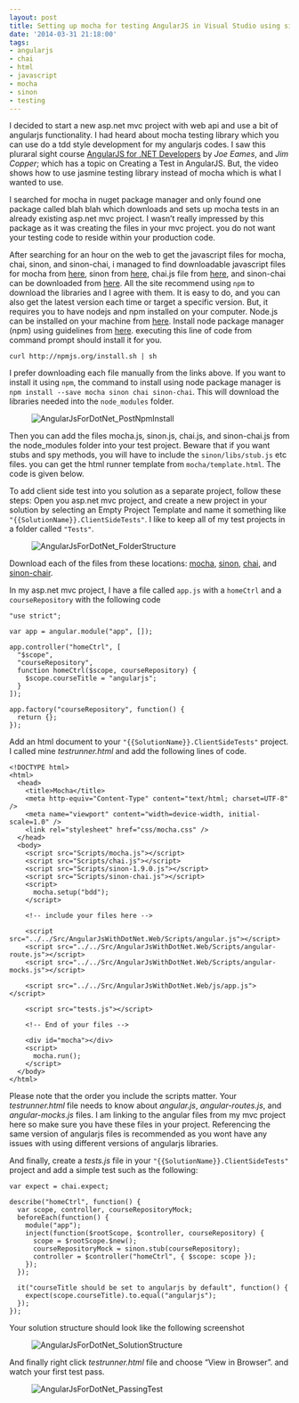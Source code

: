```yaml
---
layout: post
title: Setting up mocha for testing AngularJS in Visual Studio using sinon, and chai
date: '2014-03-31 21:18:00'
tags:
- angularjs
- chai
- html
- javascript
- mocha
- sinon
- testing
---
```


I decided to start a new asp.net mvc project with web api and use a bit of angularjs functionality. I had heard about mocha testing library which you can use do a tdd style development for my angularjs codes. I saw this pluraral sight course [AngularJS for .NET Developers](http://pluralsight.com/courses/angularjs-dotnet-developers) by _Joe Eames_, and _Jim Copper_; which has a topic on Creating a Test in AngularJS. But, the video shows how to use jasmine testing library instead of mocha which is what I wanted to use.

I searched for mocha in nuget package manager and only found one package called blah blah which downloads and sets up mocha tests in an already existing asp.net mvc project. I wasn’t really impressed by this package as it was creating the files in your mvc project. you do not want your testing code to reside within your production code.

After searching for an hour on the web to get the javascript files for mocha, chai, sinon, and sinon-chai, i managed to find downloadable javascript files for mocha from [here](http://https//github.com/visionmedia/mocha/releases), sinon from [here](http://sinonjs.org/), chai.js file from [here](http://chaijs.com/chai.js), and sinon-chai can be downloaded from [here](https://github.com/domenic/sinon-chai/releases). All the site recommend using `npm` to download the libraries and I agree with them. It is easy to do, and you can also get the latest version each time or target a specific version. But, it requires you to have nodejs and npm installed on your computer. Node.js can be installed on your machine from [here](http://nodejs.org/). Install node package manager (npm) using guidelines from [here](http://howtonode.org/introduction-to-npm). executing this line of code from command prompt should install it for you.

    curl http://npmjs.org/install.sh | sh

I prefer downloading each file manually from the links above. If you want to install it using `npm`, the command to install using node package manager is `npm install --save mocha sinon chai sinon-chai`. This will download the libraries needed into the `node_modules` folder.

<figure class="kg-card kg-image-card"><img src="https://res.cloudinary.com/chekkan/image/upload/v1570362257/angularjsfordotnet_postnpminstall_osa3ag.png" class="kg-image" alt="AngularJsForDotNet_PostNpmInstall" loading="lazy"></figure>

Then you can add the files mocha.js, sinon.js, chai.js, and sinon-chai.js from the node\_modules folder into your test project. Beware that if you want stubs and spy methods, you will have to include the `sinon/libs/stub.js` etc files. you can get the html runner template from `mocha/template.html`. The code is given below.

To add client side test into you solution as a separate project, follow these steps: Open you asp.net mvc project, and create a new project in your solution by selecting an Empty Project Template and name it something like `"{{SolutionName}}.ClientSideTests"`. I like to keep all of my test projects in a folder called `"Tests"`.

<figure class="kg-card kg-image-card"><img src="https://res.cloudinary.com/chekkan/image/upload/v1570362257/angularjsfordotnet_folderstructure_gtipeh.png" class="kg-image" alt="AngularJsForDotNet_FolderStructure" loading="lazy"></figure>

Download each of the files from these locations: [mocha](https://github.com/visionmedia/mocha/releases), [sinon](http://sinonjs.org/), [chai](http://chaijs.com/chai.js), and [sinon-chair](https://github.com/domenic/sinon-chai/releases).

In my asp.net mvc project, I have a file called `app.js` with a `homeCtrl` and a `courseRepository` with the following code

    "use strict";
    
    var app = angular.module("app", []);
    
    app.controller("homeCtrl", [
      "$scope",
      "courseRepository",
      function homeCtrl($scope, courseRepository) {
        $scope.courseTitle = "angularjs";
      }
    ]);
    
    app.factory("courseRepository", function() {
      return {};
    });

Add an html document to your `"{{SolutionName}}.ClientSideTests"` project. I called mine _testrunner.html_ and add the following lines of code.

    <!DOCTYPE html>
    <html>
      <head>
        <title>Mocha</title>
        <meta http-equiv="Content-Type" content="text/html; charset=UTF-8" />
        <meta name="viewport" content="width=device-width, initial-scale=1.0" />
        <link rel="stylesheet" href="css/mocha.css" />
      </head>
      <body>
        <script src="Scripts/mocha.js"></script>
        <script src="Scripts/chai.js"></script>
        <script src="Scripts/sinon-1.9.0.js"></script>
        <script src="Scripts/sinon-chai.js"></script>
        <script>
          mocha.setup("bdd");
        </script>
    
        <!-- include your files here -->
    
        <script src="../../Src/AngularJsWithDotNet.Web/Scripts/angular.js"></script>
        <script src="../../Src/AngularJsWithDotNet.Web/Scripts/angular-route.js"></script>
        <script src="../../Src/AngularJsWithDotNet.Web/Scripts/angular-mocks.js"></script>
    
        <script src="../../Src/AngularJsWithDotNet.Web/js/app.js"></script>
    
        <script src="tests.js"></script>
    
        <!-- End of your files -->
    
        <div id="mocha"></div>
        <script>
          mocha.run();
        </script>
      </body>
    </html>

Please note that the order you include the scripts matter. Your _testrunner.html_ file needs to know about _angular.js_, _angular-routes.js_, and _angular-mocks.js_ files. I am linking to the angular files from my mvc project here so make sure you have these files in your project. Referencing the same version of angularjs files is recommended as you wont have any issues with using different versions of angularjs libraries.

And finally, create a _tests.js_ file in your `"{{SolutionName}}.ClientSideTests"` project and add a simple test such as the following:

    var expect = chai.expect;
    
    describe("homeCtrl", function() {
      var scope, controller, courseRepositoryMock;
      beforeEach(function() {
        module("app");
        inject(function($rootScope, $controller, courseRepository) {
          scope = $rootScope.$new();
          courseRepositoryMock = sinon.stub(courseRepository);
          controller = $controller("homeCtrl", { $scope: scope });
        });
      });
    
      it("courseTitle should be set to angularjs by default", function() {
        expect(scope.courseTitle).to.equal("angularjs");
      });
    });

Your solution structure should look like the following screenshot

<figure class="kg-card kg-image-card"><img src="https://res.cloudinary.com/chekkan/image/upload/v1570362257/angularjsfordotnet_solutionstructure_ladz4c.png" class="kg-image" alt="AngularJsForDotNet_SolutionStructure" loading="lazy"></figure>

And finally right click _testrunner.html_ file and choose “View in Browser”. and watch your first test pass.

<figure class="kg-card kg-image-card"><img src="https://res.cloudinary.com/chekkan/image/upload/v1570362257/angularjsfordotnet_passingtest_qdbci8.png" class="kg-image" alt="AngularJsForDotNet_PassingTest" loading="lazy"></figure>